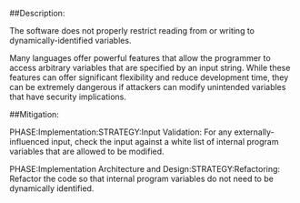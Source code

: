 ##Description:

The software does not properly restrict reading from or writing to dynamically-identified variables.

Many languages offer powerful features that allow the programmer to access arbitrary variables that are specified by an input string. While these features can offer significant flexibility and reduce development time, they can be extremely dangerous if attackers can modify unintended variables that have security implications.

##Mitigation:


PHASE:Implementation:STRATEGY:Input Validation:
For any externally-influenced input, check the input against a white list of internal program variables that are allowed to be modified.

PHASE:Implementation Architecture and Design:STRATEGY:Refactoring:
Refactor the code so that internal program variables do not need to be dynamically identified.

